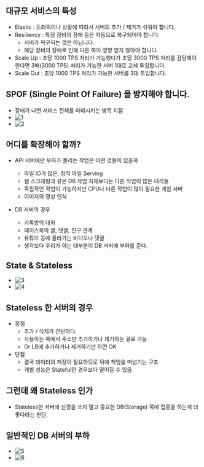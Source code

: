 ## 대규모 서비스의 특성
* Elastic : 트래픽이나 상황에 따라서 서버의 추가 / 제거가 쉬워야 합니다.
* Resiliency : 특정 장비의 장애 등은 자동으로 복구되어야 합니다.
  * 서버가 복구되는 것은 아닙니다.
  * 해당 장비의 장애로 인해 다른 쪽이 영향 받지 않아야 합니다.
* Scale Up : 초당 1000 TPS 처리가 가능했다가 초당 3000 TPS 처리를 감당해야 한다면 3배(3000 TPS) 처리가 가능한 서버 1대로 교체 투입합니다.
* Scale Out : 초당 1000 TPS 처리가 가능한 서버를 3대 투입합니다.

## SPOF (Single Point Of Failure) 을 방지해야 합니다.
* 장애가 나면 서비스 전체를 마비시키는 병목 지점
* ![1](http://cfile1.uf.tistory.com/image/99B6D5345AF9D18F0EA89A)
* ![2](http://cfile23.uf.tistory.com/image/99A3B7345AF9D19D101188)

## 어디를 확장해야 할까?
* API 서버에만 부하가 몰리는 작업은 어떤 것들이 있을까
  * 파일 IO가 많은, 정적 파일 Serving
  * 웹 스크래핑과 같은 DB 작업 자체보다는 다른 작업이 많은 녀석들
  * 독립적인 작업이 가능하지만 CPU나 다른 작업이 많이 필요한 게임 서버
  * 이미지의 영상 인식

* DB 서버의 경우
  * 카톡방의 대화
  * 페이스북의 글, 댓글, 친구 관계
  * 유튜브 등에 올라가는 비디오나 댓글
  * 생각보다 우리가 아는 대부분이 DB 서버에 부하를 준다.

## State & Stateless
* ![3](http://cfile29.uf.tistory.com/image/99E0013C5AF9D1B310C82A)
* ![4](http://cfile21.uf.tistory.com/image/995B16385AF9D1C210B309)

## Stateless 한 서버의 경우
* 장점
  * 추가 / 삭제가 간단하다.
  * 사용하는 쪽에서 주소만 추가하거나 제거하는 걸로 가능
  * Or LB에 추가하거나 제거하기만 하면 OK
* 단점
  * 결국 데이터의 저장이 필요하므로 뒤에 책임을 떠넘기는 구조
  * 개별 성능은 Stateful한 경우보다 떨어질 수 있음

## 그런데 왜 Stateless 인가
* Stateless한 서버에 신경을 쓰지 말고 중요한 DB(Storage) 쪽에 집중을 하는게 더 좋다라는 판단.

## 일반적인 DB 서버의 부하
* ![5](http://cfile23.uf.tistory.com/image/99D499465AF9D1CC10619E)
* ![6](http://cfile23.uf.tistory.com/image/99ECAB3D5AF9D1D6158117)